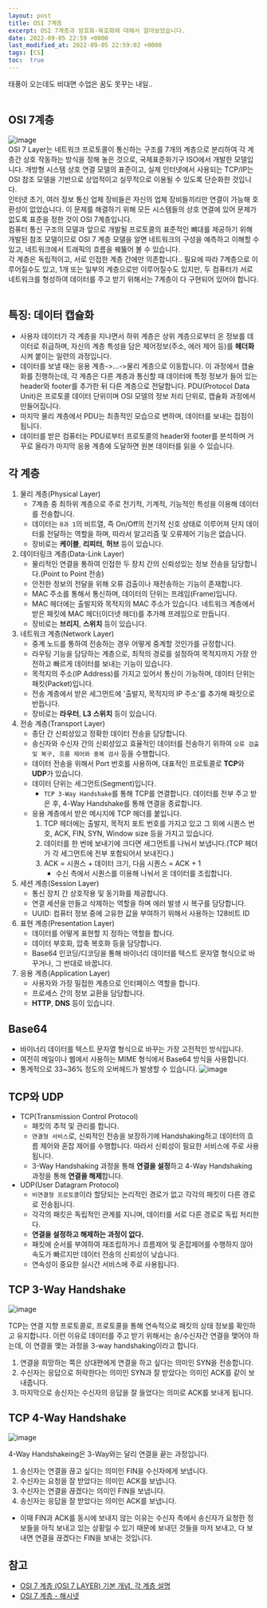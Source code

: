 ```yaml
---
layout: post
title: OSI 7계층
excerpt: OSI 7계층과 암호화-복호화에 대해서 알아보았습니다.
date: 2022-09-05 22:59 +0000
last_modified_at: 2022-09-05 22:59:02 +0000
tags: [CS]
toc:  true
---
```


태풍이 오는데도 비대면 수업은 꿈도 못꾸는 내일..<br><br>

## OSI 7계층

![image](https://user-images.githubusercontent.com/67003627/188467625-b912c78d-00ae-44f0-9f0e-afbbae29c183.png)<br>
OSI 7 Layer는 네트워크 프로토콜이 통신하는 구조를 7개의 계층으로 분리하여 각 계층간 상호 작동하는 방식을 정해 놓은 것으로, 국제표준화기구 ISO에서 개발한 모델입니다. 개방형 시스템 상호 연결 모델의 표준이고, 실제 인터넷에서 사용되는 TCP/IP는 OSI 참조 모델을 기반으로 상업적이고 실무적으로 이용될 수 있도록 단순화한 것입니다.<br>
인터넷 초기, 여러 정보 통신 업체 장비들은 자신의 업체 장비들끼리만 연결이 가능해 호환성이 없었습니다. 이 문제를 해결하기 위해 모든 시스템들의 상호 연결에 있어 문제가 없도록 표준을 정한 것이 OSI 7계층입니다.<br>
컴퓨터 통신 구조의 모델과 앞으로 개발될 프로토콜의 표준적인 뼈대를 제공하기 위해 개발된 참조 모델이므로 OSI 7 계층 모델을 알면 네트워크의 구성을 예측하고 이해할 수 있고, 네트워크에서 트래픽의 흐름을 꿰뚫어 볼 수 있습니다.<br>
각 계층은 독립적이고, 서로 인접한 계층 간에만 의존합니다.. 필요에 따라 7계층으로 이루어질수도 있고, 1개 또는 일부의 계층으로만 이루어질수도 있지만, 두 컴퓨터가 서로 네트워크를 형성하여 데이터를 주고 받기 위해서는 7계층이 다 구현되어 있어야 합니다.<br><br>

## 특징: 데이터 캡슐화

- 사용자 데이터가 각 계층을 지나면서 하위 계층은 상위 계층으로부터 온 정보를 데이터로 취급하며, 자신의 계층 특성을 담은 제어정보(주소, 에러 제어 등)를 **헤더화**시켜 붙이는 일련의 과정입니다.
- 데이터를 보낼 때는 응용 계층->...->물리 계층으로 이동합니다. 이 과정에서 캡슐화를 진행하는데, 각 계층은 다른 계층과 통신할 때 데이터에 특정 정보가 들어 있는 header와 footer를 추가한 뒤 다른 계층으로 전달합니다. PDU(Protocol Data Unit)은 프로토콜 데이터 단위이며 OSI 모델의 정보 처리 단위로, 캡슐화 과정에서 만들어집니다.
- 마지막 물리 계층에서 PDU는 최종적인 모습으로 변하며, 데이터를 보내는 접점이 됩니다.
- 데이터를 받은 컴퓨터는 PDU로부터 프로토콜의 header와 footer를 분석하며 거꾸로 올라가 마지막 응용 계층에 도달하면 원본 데이터를 읽을 수 있습니다.

## 각 계층

1. 물리 계층(Physical Layer)
    - 7계층 중 최하위 계층으로 주로 전기적, 기계적, 기능적인 특성을 이용해 데이터를 전송합니다.
    - 데이터는 ``0과 1``의 비트열, 즉 On/Off의 전기적 신호 상태로 이루어져 단지 데이터를 전달하는 역할을 하며, 따라서 알고리즘 및 오류제어 기능은 없습니다.
    - 장비로는 **케이블**, **리피터**, **허브** 등이 있습니다.
2. 데이터링크 계층(Data-Link Layer)
    - 물리적인 연결을 통하여 인접한 두 장치 간의 신뢰성있는 정보 전송을 담당합니다.(Point to Point 전송)
    - 안전한 정보의 전달을 위해 오류 검출이나 재전송하는 기능이 존재합니다.
    - MAC 주소를 통해서 통신하며, 데이터의 단위는 프레임(Frame)입니다.
    - MAC 헤더에는 출발지와 목적지의 MAC 주소가 있습니다. 네트워크 계층에서 받은 패킷에 MAC 헤더(이더넷 헤더)를 추가해 프레임으로 만듭니다.
    - 장비로는 **브리지**, **스위치** 등이 있습니다.
3. 네트워크 계층(Network Layer)
    - 중계 노드를 통하여 전송하는 경우 어떻게 중계할 것인가를 규정합니다.
    - 라우팅 기능을 담당하는 계층으로, 최적의 경로를 설정하여 목적지까지 가장 안전하고 빠르게 데이터를 보내는 기능이 있습니다.
    - 목적지의 주소(IP Address)를 가지고 있어서 통신이 가능하며, 데이터 단위는 패킷(Packet)입니다.
    - 전송 계층에서 받은 세그먼트에 '출발지, 목적지의 IP 주소'를 추가해 패킷으로 반듭니다.
    - 장비로는 **라우터**, **L3 스위치** 등이 있습니다.
4. 전송 계층(Transport Layer)
    - 종단 간 신뢰성있고 정확한 데이터 전송을 담당합니다.
    - 송신자와 수신자 간의 신뢰성있고 효율적인 데이터를 전송하기 위하여 ``오류 검출 및 복구, 흐름 제어와 중복 검사`` 등을 수행합니다.
    - 데이터 전송을 위해서 Port 번호를 사용하며, 대표적인 프로토콜로 **TCP**와 **UDP**가 있습니다.
    - 데이터 단위는 세그먼트(Segment)입니다.
        - ``TCP 3-Way Handshake``를 통해 TCP를 연결합니다. 데이터를 전부 주고 받은 후, 4-Way Handshake를 통해 연결을 종료합니다.
    - 응용 계층에서 받은 메시지에 TCP 헤더를 붙입니다.
        1. TCP 헤더에는 출발지, 목적지 포트 번호를 가지고 있고 그 외에 시퀀스 번호, ACK, FIN, SYN, Window size 등을 가지고 있습니다.
        2. 데이터를 한 번에 보내기에 크다면 세그먼트를 나눠서 보냅니다.(TCP 헤더가 각 세그먼트에 전부 포함되어서 보내진다.)
        3. ACK = 시퀀스 + 데이터 크기, 다음 시퀀스 = ACK + 1
            - 수신 측에서 시퀀스를 이용해 나눠서 온 데이터를 조립합니다.
5. 세션 계층(Session Layer)
    - 통신 장치 간 상호작용 및 동기화를 제공합니다.
    - 연결 세션을 만들고 삭제하는 역할을 하며 에러 발생 시 복구를 담당합니다.
    - UUID: 컴퓨터 정보 중에 고유한 값을 부여하기 위해서 사용하는 128비트 ID
6. 표현 계층(Presentation Layer)
    - 데이터를 어떻게 표현할 지 정하는 역할을 합니다.
    - 데이터 부호화, 압축 복호화 등을 담당합니다.
    - Base64 인코딩/디코딩을 통해 바이너리 데이터를 텍스트 문자열 형식으로 바꾸거나, 그 반대로 바꿉니다.
7. 응용 계층(Application Layer)
    - 사용자와 가장 밀접한 계층으로 인터페이스 역할을 합니다.
    - 프로세스 간의 정보 교환을 담당합니다.
    - **HTTP**, **DNS** 등이 있습니다.

## Base64

- 바이너리 데이터를 텍스트 문자열 형식으로 바꾸는 가장 고전적인 방식입니다.
- 여전히 메일이나 웹에서 사용하는 MIME 형식에서 Base64 방식을 사용합니다.
- 통계적으로 33~36% 정도의 오버헤드가 발생할 수 있습니다.
![image](https://user-images.githubusercontent.com/67003627/188472922-cd390449-58ab-4c52-9a36-5736cf23ff69.png)

## TCP와 UDP

- TCP(Transmission Control Protocol)
    - 패킷의 추적 및 관리를 합니다.
    - ``연결형 서비스``로, 신뢰적인 전송을 보장하기에 Handshaking하고 데이터의 흐름 제어와 혼잡 제어를 수행합니다. 따라서 신뢰성이 필요한 서비스에 주로 사용됩니다.
    - 3-Way Handshaking 과정을 통해 **연결을 설정**하고 4-Way Handshaking 과정을 통해 **연결을 해제**합니다.
- UDP(User Datagram Protocol)
    - ``비연결형 프로토콜``이라 할당되는 논리적인 경로가 없고 각각의 패킷이 다른 경로로 전송됩니다.
    - 각각의 패킷은 독립적인 관계를 지니며, 데이터를 서로 다른 경로로 독립 처리한다.
    - **연결을 설정하고 해제하는 과정이 없다.**
    - 패킷에 순서를 부여하여 재조립하거나 흐름제어 및 혼잡제어를 수행하지 않아 속도가 빠르지만 데이터 전송의 신뢰성이 낮습니다.
    - 연속성이 중요한 실시간 서비스에 주로 사용됩니다.

## TCP 3-Way Handshake

![image](https://user-images.githubusercontent.com/67003627/188473372-571d3ce3-22a5-480f-a464-d9dd1cc64087.png)<br>

TCP는 연결 지향 프로토콜로, 프로토콜을 통해 연속적으로 패킷의 상태 정보를 확인하고 유지합니다. 이런 이유로 데이터를 주고 받기 위해서는 송/수신자간 연결을 맺어야 하는데, 이 연결을 맺는 과정을 3-way handshaking이라고 합니다.<br>

1. 연결을 희망하는 쪽은 상대편에게 연결을 하고 싶다는 의미인 SYN을 전송합니다.
2. 수신자는 응답으로 허락한다는 의미인 SYN과 잘 받았다는 의미인 ACK를 같이 보내줍니다.
3. 마지막으로 송신자는 수신자의 응답을 잘 들었다는 의미로 ACK를 보내게 됩니다.

## TCP 4-Way Handshake

![image](https://user-images.githubusercontent.com/67003627/188473736-0c256238-60d2-41c3-87a8-f418529c499d.png)<br>

4-Way Handshakeing은 3-Way와는 달리 연결을 끝는 과정입니다.<br>
1. 송신자는 연결을 끊고 싶다는 의미인 FIN을 수신자에게 보냅니다.
2. 수신자는 요청을 잘 받았다는 의미인 ACK를 보냅니다.
3. 수신자는 연결을 끊겠다는 의미인 FIN을 보냅니다.
4. 송신자는 응답을 잘 받았다는 의미인 ACK를 보냅니다.
- 이때 FIN과 ACK를 동시에 보내지 않는 이유는 수신자 측에서 송신자가 요청한 정보들을 아직 보내고 있는 상황일 수 있기 때문에 보내던 것들을 마저 보내고, 다 보내면 연결을 끊겠다는 FIN을 보내는 것입니다.

## 참고

- [OSI 7 계층 (OSI 7 LAYER) 기본 개념, 각 계층 설명](https://velog.io/@cgotjh/%EB%84%A4%ED%8A%B8%EC%9B%8C%ED%81%AC-OSI-7-%EA%B3%84%EC%B8%B5-OSI-7-LAYER-%EA%B8%B0%EB%B3%B8-%EA%B0%9C%EB%85%90-%EA%B0%81-%EA%B3%84%EC%B8%B5-%EC%84%A4%EB%AA%85)
- [OSI 7 계층 - 해시넷](http://wiki.hash.kr/index.php/OSI_7_%EA%B3%84%EC%B8%B5)
